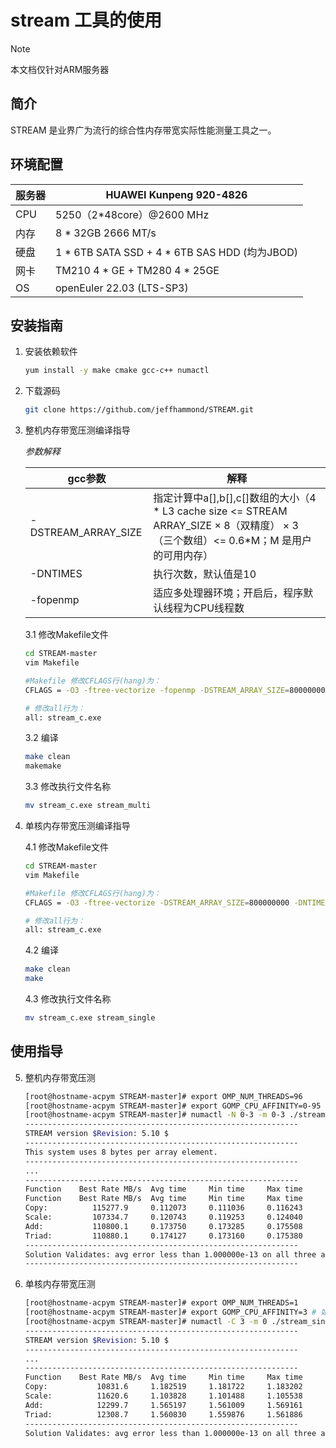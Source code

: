 # stream 工具的使用

> [!NOTE]
>
> 本文档仅针对ARM服务器

## 简介

STREAM 是业界广为流行的综合性内存带宽实际性能测量工具之一。

## 环境配置

| 服务器 | HUAWEI Kunpeng 920-4826                     |
| ------ |---------------------------------------------|
| CPU    | 5250（2*48core）@2600 MHz                     |
| 内存   | 8 * 32GB 2666 MT/s                          |
| 硬盘   | 1 * 6TB SATA SSD + 4 * 6TB SAS HDD (均为JBOD) |
| 网卡   | TM210 4 * GE + TM280 4 * 25GE               |
| OS     | openEuler 22.03 (LTS-SP3)                   |

## 安装指南

1. 安装依赖软件

   ```Bash
   yum install -y make cmake gcc-c++ numactl
   ```

2. 下载源码

   ```Bash
   git clone https://github.com/jeffhammond/STREAM.git
   ```

3. 整机内存带宽压测编译指导

   *参数解释*

   | gcc参数             | 解释                                                         |
   | ------------------- | ------------------------------------------------------------ |
   | -DSTREAM_ARRAY_SIZE | 指定计算中a[],b[],c[]数组的大小（4 * L3 cache size <= STREAM ARRAY_SIZE × 8（双精度） × 3 （三个数组）<= 0.6*M；M 是用户的可用内存） |
   | -DNTIMES            | 执行次数，默认值是10                                         |
   | -fopenmp            | 适应多处理器环境；开启后，程序默认线程为CPU线程数            |

   3.1 修改Makefile文件

   ```Bash
   cd STREAM-master
   vim Makefile
   
   #Makefile 修改CFLAGS行(hang)为：
   CFLAGS = -O3 -ftree-vectorize -fopenmp -DSTREAM_ARRAY_SIZE=800000000 -DNTIMES=20 -mcmodel=large -mcpu=native
   
   # 修改all行为：
   all: stream_c.exe
   ```

   3.2 编译

   ```Bash
   make clean
   makemake
   ```

   3.3 修改执行文件名称

   ````Bash
   mv stream_c.exe stream_multi
   ````

4. 单核内存带宽压测编译指导

   4.1 修改Makefile文件

   ```Bash
   cd STREAM-master
   vim Makefile
   
   #Makefile 修改CFLAGS行(hang)为：
   CFLAGS = -O3 -ftree-vectorize -DSTREAM_ARRAY_SIZE=800000000 -DNTIMES=20 -mcmodel=large -mcpu=native
   
   # 修改all行为：
   all: stream_c.exe
   ```

   4.2 编译

   ```Bash
   make clean
   make
   ```

   4.3 修改执行文件名称

   ````Bash
   mv stream_c.exe stream_single
   ````

## 使用指导

5. 整机内存带宽压测

   ```Bash
   [root@hostname-acpym STREAM-master]# export OMP_NUM_THREADS=96
   [root@hostname-acpym STREAM-master]# export GOMP_CPU_AFFINITY=0-95
   [root@hostname-acpym STREAM-master]# numactl -N 0-3 -m 0-3 ./stream_multi
   -------------------------------------------------------------
   STREAM version $Revision: 5.10 $
   -------------------------------------------------------------
   This system uses 8 bytes per array element.
   -------------------------------------------------------------
   ...
   -------------------------------------------------------------
   Function    Best Rate MB/s  Avg time     Min time     Max time
   Function    Best Rate MB/s  Avg time     Min time     Max time
   Copy:          115277.9     0.112073     0.111036     0.116243
   Scale:         107334.7     0.120743     0.119253     0.124040
   Add:           110800.1     0.173750     0.173285     0.175508
   Triad:         110880.1     0.174127     0.173160     0.175380
   -------------------------------------------------------------
   Solution Validates: avg error less than 1.000000e-13 on all three arrays
   -------------------------------------------------------------
   ```
   
   
   
6. 单核内存带宽压测

   ```Bash
   [root@hostname-acpym STREAM-master]# export OMP_NUM_THREADS=1
   [root@hostname-acpym STREAM-master]# export GOMP_CPU_AFFINITY=3 # 如果OS上有其他负载就避开core 0， 避免系统噪声干扰
   [root@hostname-acpym STREAM-master]# numactl -C 3 -m 0 ./stream_single
   -------------------------------------------------------------
   STREAM version $Revision: 5.10 $
   -------------------------------------------------------------
   ...
   -------------------------------------------------------------
   Function    Best Rate MB/s  Avg time     Min time     Max time
   Copy:           10831.6     1.182519     1.181722     1.183202
   Scale:          11620.6     1.103828     1.101488     1.105538
   Add:            12299.7     1.565197     1.561009     1.569161
   Triad:          12308.7     1.560830     1.559876     1.561886
   -------------------------------------------------------------
   Solution Validates: avg error less than 1.000000e-13 on all three arrays
   ```
